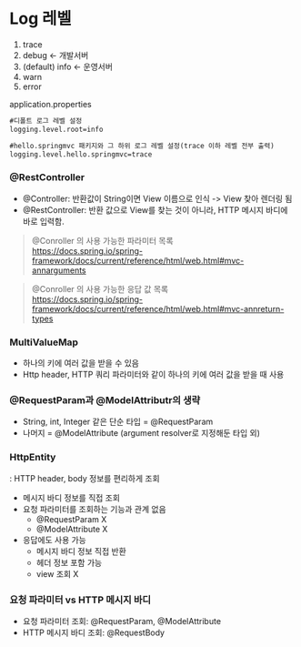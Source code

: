 # Log 레벨
1. trace
2. debug <- 개발서버
3. (default) info <- 운영서버
4. warn
5. error

application.properties
````xml
#디폴트 로그 레벨 설정
logging.level.root=info

#hello.springmvc 패키지와 그 하위 로그 레벨 설정(trace 이하 레벨 전부 출력)
logging.level.hello.springmvc=trace
````

### @RestController
- @Controller: 반환값이 String이면 View 이름으로 인식 -> View 찾아 렌더링 됨
- @RestController: 반환 값으로 View를 찾는 것이 아니라, HTTP 메시지 바디에 바로 입력함.

> @Conroller 의 사용 가능한 파라미터 목록   
> https://docs.spring.io/spring-framework/docs/current/reference/html/web.html#mvc-annarguments

> @Conroller 의 사용 가능한 응답 값 목록   
> https://docs.spring.io/spring-framework/docs/current/reference/html/web.html#mvc-annreturn-types

### MultiValueMap
- 하나의 키에 여러 값을 받을 수 있음
- Http header, HTTP 쿼리 파라미터와 같이 하나의 키에 여러 값을 받을 때 사용

### @RequestParam과 @ModelAttributr의 생략
- String, int, Integer 같은 단순 타입 = @RequestParam
- 나머지 = @ModelAttribute (argument resolver로 지정해둔 타입 외)

### HttpEntity
: HTTP header, body 정보를 편리하게 조회
- 메시지 바디 정보를 직접 조회
- 요청 파라미터를 조회하는 기능과 관계 없음 
  - @RequestParam X
  - @ModelAttribute X
- 응답에도 사용 가능
  - 메시지 바디 정보 직접 반환
  - 헤더 정보 포함 가능
  - view 조회 X

### 요청 파라미터 vs HTTP 메시지 바디
- 요청 파라미터 조회: @RequestParam, @ModelAttribute
- HTTP 메시지 바디 조회: @RequestBody